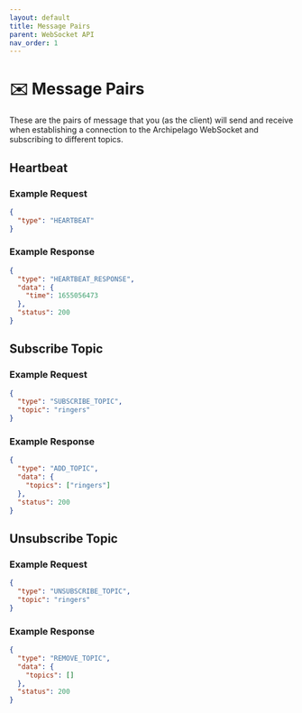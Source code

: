 ```yaml
---
layout: default
title: Message Pairs
parent: WebSocket API
nav_order: 1
---
```


# ✉️ Message Pairs

These are the pairs of message that you (as the client) will send and receive when establishing a connection to the Archipelago WebSocket and subscribing to different topics.

## Heartbeat

### Example Request

```json
{
  "type": "HEARTBEAT"
}
```

### Example Response

```json
{
  "type": "HEARTBEAT_RESPONSE",
  "data": {
    "time": 1655056473
  },
  "status": 200
}
```

## Subscribe Topic

### Example Request

```json
{
  "type": "SUBSCRIBE_TOPIC",
  "topic": "ringers"
}
```

### Example Response

```json
{
  "type": "ADD_TOPIC",
  "data": {
    "topics": ["ringers"]
  },
  "status": 200
}
```

## Unsubscribe Topic

### Example Request

```json
{
  "type": "UNSUBSCRIBE_TOPIC",
  "topic": "ringers"
}
```

### Example Response

```json
{
  "type": "REMOVE_TOPIC",
  "data": {
    "topics": []
  },
  "status": 200
}
```

